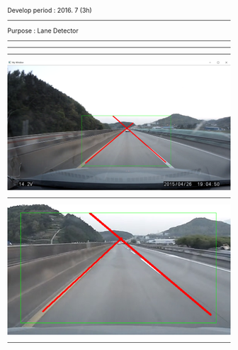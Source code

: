 Develop period : 2016. 7 (3h) <hr />
Purpose : Lane Detector <hr />

<hr /><hr />

![original](https://github.com/uareuni/Cpp_OpenCV_LaneDetection/blob/master/detect1.png)
<hr />

![original](https://github.com/uareuni/Cpp_OpenCV_LaneDetection/blob/master/detect2.png)
<hr />

